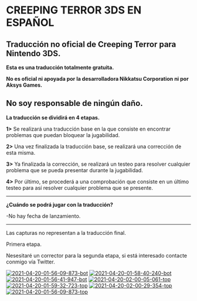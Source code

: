# CREEPING TERROR 3DS EN ESPAÑOL
Traducción no oficial de Creeping Terror para Nintendo 3DS.
-------------------------------------------

**Esta es una traducción totalmente gratuita.**

**No es oficial ni apoyada por la desarrolladora Nikkatsu Corporation ni por Aksys Games.**

**No soy responsable de ningún daño.**
-------------------------------------------

**La traducción se dividirá en 4 etapas.**

**1>** Se realizará una traducción base en la que consiste en encontrar problemas que puedan bloquear la jugabilidad.

**2>** Una vez finalizada la traducción base, se realizará una corrección de esta misma.

**3>** Ya finalizada la corrección, se realizará un testeo para resolver cualquier problema que se pueda presentar durante la jugabilidad.

**4>** Por último, se procederá a una comprobación que consiste en un último testeo para así resolver cualquier problema que se presente.

-------------------------------------------

**¿Cuándo se podrá jugar con la traducción?**

-No hay fecha de lanzamiento.

-------------------------------------------
Las capturas no representan a la traducción final.

Primera etapa.

Nesesitaré un corrector para la segunda etapa, si está interesado contacte conmigo vía Twitter.

<a href="https://imgbb.com/"><img src="https://i.ibb.co/KjcWmTq/2021-04-20-01-56-09-873-bot.png" alt="2021-04-20-01-56-09-873-bot" border="0"></a>
<a href="https://imgbb.com/"><img src="https://i.ibb.co/7yBHtMJ/2021-04-20-01-58-40-240-bot.png" alt="2021-04-20-01-58-40-240-bot" border="0"></a>
<a href="https://imgbb.com/"><img src="https://i.ibb.co/dKc9PTy/2021-04-20-01-56-41-947-bot.png" alt="2021-04-20-01-56-41-947-bot" border="0"></a>
<a href="https://imgbb.com/"><img src="https://i.ibb.co/Wtc8qsP/2021-04-20-02-00-05-061-top.png" alt="2021-04-20-02-00-05-061-top" border="0"></a>
<a href="https://imgbb.com/"><img src="https://i.ibb.co/FVn1F0q/2021-04-20-01-59-32-723-top.png" alt="2021-04-20-01-59-32-723-top" border="0"></a>
<a href="https://imgbb.com/"><img src="https://i.ibb.co/vvdK60W/2021-04-20-02-00-29-354-top.png" alt="2021-04-20-02-00-29-354-top" border="0"></a>
<a href="https://imgbb.com/"><img src="https://i.ibb.co/YtKHBbJ/2021-04-20-01-56-09-873-top.png" alt="2021-04-20-01-56-09-873-top" border="0"></a>
